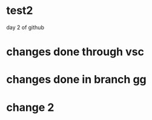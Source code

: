 # test2
day 2 of github 
 
 # changes done through vsc
 # changes done in branch gg    
 # change 2
